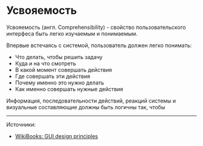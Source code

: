 # Усвояемость

Усвояемость (англ. Comprehensibility) - свойство пользовательского интерфеса быть легко изучаемым и понимаемым.

Впервые встечаясь с системой, пользователь должен легко понимать:

- Что делать, чтобы решить задачу
- Куда и на что смотреть
- В какой момент совершать действия
- Где совершать эти действия
- Почему именно это нужно делать
- Как именно совершать нужные действия

Информация, последовательности действий, реакций системы и визуальные составляющие должны быть логичны так, чтобы 

----

Источники:

- [WikiBooks: GUI design principles](https://en.wikibooks.org/wiki/GUI_Design_Principles)
